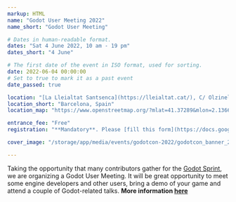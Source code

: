 ```yaml
---
markup: HTML
name: "Godot User Meeting 2022"
name_short: "Godot User Meeting"

# Dates in human-readable format.
dates: "Sat 4 June 2022, 10 am - 19 pm"
dates_short: "4 June"

# The first date of the event in ISO format, used for sorting.
date: 2022-06-04 00:00:00
# Set to true to mark it as a past event
date_passed: true

location: "[La Lleialtat Santsenca](https://lleialtat.cat/), C/ Olzinelles 31, 08014 Barcelona, Spain"
location_short: "Barcelona, Spain"
location_map: "https://www.openstreetmap.org/?mlat=41.37289&mlon=2.13665#map=18/41.37289/2.13665&layers=N"

entrance_fee: "Free"
registration: "**Mandatory**. Please [fill this form](https://docs.google.com/forms/d/e/1FAIpQLSfKYj38RLoJ93Fp31Hj5CxbeP5kDlt_fw0POI0fiRwMm1uAxw/viewform) ASAP so that we know who will be there and can organize the event accordingly."

cover_image: "/storage/app/media/events/godotcon-2022/godotcon_banner_2022.png"

---
```


<p>
	Taking the opportunity that many contributors gather for the <a href="#godotsprint-2022">Godot Sprint</a>, we
	are organizing a Godot User Meeting. It will be great opportunity to meet some engine developers and other
	users, bring a demo of your game and attend a couple of Godot-related talks. <strong>More information
	<a href="/article/godot-sprint-and-user-meeting-barcelona-june-2022">here</a></strong>
</p>

